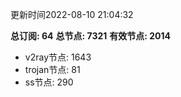 更新时间2022-08-10 21:04:32

**总订阅: 64**
**总节点: 7321**
**有效节点: 2014**
- v2ray节点: 1643
- trojan节点: 81
- ss节点: 290
